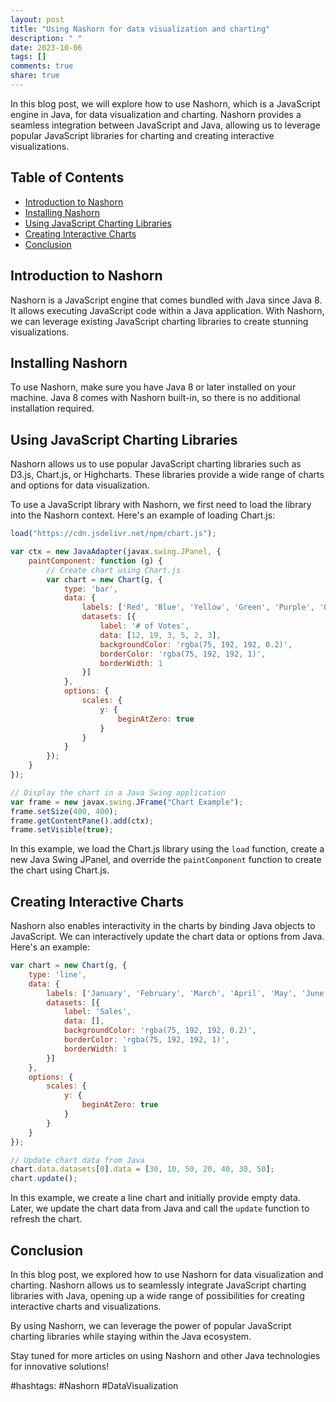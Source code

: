 ```yaml
---
layout: post
title: "Using Nashorn for data visualization and charting"
description: " "
date: 2023-10-06
tags: []
comments: true
share: true
---
```


In this blog post, we will explore how to use Nashorn, which is a JavaScript engine in Java, for data visualization and charting. Nashorn provides a seamless integration between JavaScript and Java, allowing us to leverage popular JavaScript libraries for charting and creating interactive visualizations.

## Table of Contents
- [Introduction to Nashorn](#introduction-to-nashorn)
- [Installing Nashorn](#installing-nashorn)
- [Using JavaScript Charting Libraries](#using-javascript-charting-libraries)
- [Creating Interactive Charts](#creating-interactive-charts)
- [Conclusion](#conclusion)

## Introduction to Nashorn
Nashorn is a JavaScript engine that comes bundled with Java since Java 8. It allows executing JavaScript code within a Java application. With Nashorn, we can leverage existing JavaScript charting libraries to create stunning visualizations.

## Installing Nashorn
To use Nashorn, make sure you have Java 8 or later installed on your machine. Java 8 comes with Nashorn built-in, so there is no additional installation required.

## Using JavaScript Charting Libraries
Nashorn allows us to use popular JavaScript charting libraries such as D3.js, Chart.js, or Highcharts. These libraries provide a wide range of charts and options for data visualization.

To use a JavaScript library with Nashorn, we first need to load the library into the Nashorn context. Here's an example of loading Chart.js:

```javascript
load("https://cdn.jsdelivr.net/npm/chart.js");

var ctx = new JavaAdapter(javax.swing.JPanel, {
    paintComponent: function (g) {
        // Create chart using Chart.js
        var chart = new Chart(g, {
            type: 'bar',
            data: {
                labels: ['Red', 'Blue', 'Yellow', 'Green', 'Purple', 'Orange'],
                datasets: [{
                    label: '# of Votes',
                    data: [12, 19, 3, 5, 2, 3],
                    backgroundColor: 'rgba(75, 192, 192, 0.2)',
                    borderColor: 'rgba(75, 192, 192, 1)',
                    borderWidth: 1
                }]
            },
            options: {
                scales: {
                    y: {
                        beginAtZero: true
                    }
                }
            }
        });
    }
});

// Display the chart in a Java Swing application
var frame = new javax.swing.JFrame("Chart Example");
frame.setSize(400, 400);
frame.getContentPane().add(ctx);
frame.setVisible(true);
```

In this example, we load the Chart.js library using the `load` function, create a new Java Swing JPanel, and override the `paintComponent` function to create the chart using Chart.js.

## Creating Interactive Charts
Nashorn also enables interactivity in the charts by binding Java objects to JavaScript. We can interactively update the chart data or options from Java. Here's an example:

```javascript
var chart = new Chart(g, {
    type: 'line',
    data: {
        labels: ['January', 'February', 'March', 'April', 'May', 'June', 'July'],
        datasets: [{
            label: 'Sales',
            data: [],
            backgroundColor: 'rgba(75, 192, 192, 0.2)',
            borderColor: 'rgba(75, 192, 192, 1)',
            borderWidth: 1
        }]
    },
    options: {
        scales: {
            y: {
                beginAtZero: true
            }
        }
    }
});

// Update chart data from Java
chart.data.datasets[0].data = [30, 10, 50, 20, 40, 30, 50];
chart.update();
```

In this example, we create a line chart and initially provide empty data. Later, we update the chart data from Java and call the `update` function to refresh the chart.

## Conclusion
In this blog post, we explored how to use Nashorn for data visualization and charting. Nashorn allows us to seamlessly integrate JavaScript charting libraries with Java, opening up a wide range of possibilities for creating interactive charts and visualizations.

By using Nashorn, we can leverage the power of popular JavaScript charting libraries while staying within the Java ecosystem.

Stay tuned for more articles on using Nashorn and other Java technologies for innovative solutions!

#hashtags: #Nashorn #DataVisualization